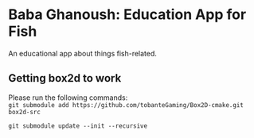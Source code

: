 # Baba Ghanoush: Education App for Fish
An educational app about things fish-related.

## Getting box2d to work
Please run the following commands:   
`git submodule add https://github.com/tobanteGaming/Box2D-cmake.git box2d-src`    

`git submodule update --init --recursive`

